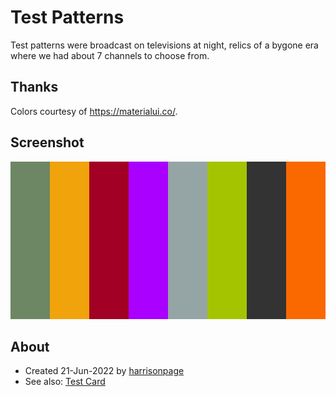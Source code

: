 # Test Patterns

Test patterns were broadcast on televisions at night, relics of a bygone era where we had about 7 channels to choose from.

## Thanks

Colors courtesy of https://materialui.co/.

## Screenshot

![](example.png)

## About

* Created 21-Jun-2022 by [harrisonpage](https://harrison.page)
* See also: [Test Card](https://en.wikipedia.org/wiki/Test_card)


